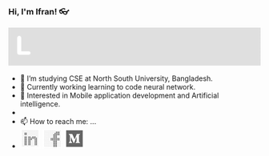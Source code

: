 ### Hi, I'm Ifran! 👓 
![Gif of learning](https://github.com/ifran-rahman/ifran-rahman/blob/master/images/learnign.gif)
- 🔭 I’m studying CSE at North South University, Bangladesh.  
- 🌱 Currently working learning to code neural network.  
- 💙 Interested in Mobile application development and Artificial intelligence.
- 
- 📫 How to reach me: ...
- [![L](https://github.com/ifran-rahman/ifran-rahman/blob/master/images/Icon-40%20(l).png)](https://www.linkedin.com/in/ifran-rahman-1421b8179/) [![F](https://github.com/ifran-rahman/ifran-rahman/blob/master/images/Icon-40.png)](https://www.facebook.com/ifran.rahman.7/) 
 [![M](https://github.com/ifran-rahman/ifran-rahman/blob/master/images/Icon-40%20(m).png)](https://ifranrahmannijhum-1215.medium.com/)


